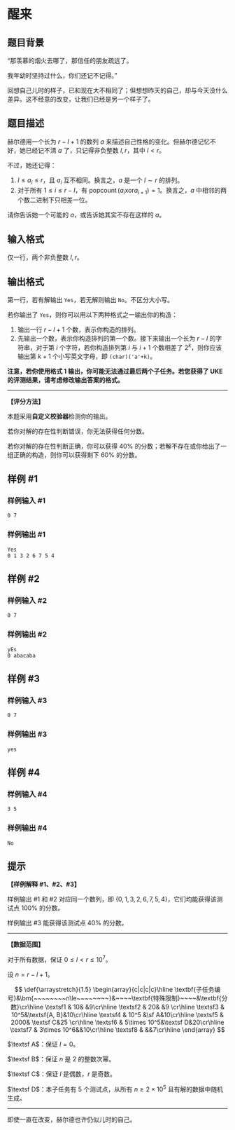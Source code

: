 # 醒来

## 题目背景


“那羡慕的烟火去哪了，那信任的朋友疏远了。

我年幼时坚持过什么，你们还记不记得。”

回想自己儿时的样子，已和现在大不相同了；但想想昨天的自己，却与今天没什么差异。这不经意的改变，让我们已经是另一个样子了。

## 题目描述

赫尔德用一个长为 $r-l+1$ 的数列 $a$ 来描述自己性格的变化。但赫尔德记忆不好，她已经记不清 $a$ 了，只记得非负整数 $l,r$，其中 $l<r$。

不过，她还记得：

1.  $l\le a_i\le r$，且 $a_i$ 互不相同。换言之，$a$ 是一个 $l\sim r$ 的排列。
2.  对于所有 $1\le i\le r-l$，有 $\operatorname{popcount}(a_i \mathbin{\mathrm{xor}} a_{i+1})=1$。换言之，$a$ 中相邻的两个数二进制下只相差一位。

请你告诉她一个可能的 $a$，或告诉她其实不存在这样的 $a$。

## 输入格式

仅一行，两个非负整数 $l,r$。

## 输出格式

第一行，若有解输出 `Yes`，若无解则输出 `No`。不区分大小写。

若你输出了 `Yes`，则你可以用以下两种格式之一输出你的构造：

1. 输出一行 $r-l+1$ 个数，表示你构造的排列。
3. 先输出一个数，表示你构造排列的第一个数。接下来输出一个长为 $r-l$ 的字符串，对于第 $i$ 个字符，若你构造排列第 $i$ 与 $i+1$ 个数相差了 $2^k$，则你应该输出第 $k+1$ 个小写英文字母，即 `(char)('a'+k)`。 

**注意，若你使用格式 1 输出，你可能无法通过最后两个子任务。若您获得了 UKE 的评测结果，请考虑修改输出答案的格式。**

---

**【评分方法】**

本题采用**自定义校验器**检测你的输出。

若你对解的存在性判断错误，你无法获得任何分数。

若你对解的存在性判断正确，你可以获得 $40\%$ 的分数；若解不存在或你给出了一组正确的构造，则你可以获得剩下 $60\%$ 的分数。

## 样例 #1

### 样例输入 #1
```
0 7
```

### 样例输出 #1

```
Yes
0 1 3 2 6 7 5 4
```

## 样例 #2

### 样例输入 #2
```
0 7
```

### 样例输出 #2

```
yEs
0 abacaba
```

## 样例 #3

### 样例输入 #3
```
0 7
```

### 样例输出 #3

```
yes
```

## 样例 #4

### 样例输入 #4
```
3 5
```

### 样例输出 #4

```
No
```

## 提示

**【样例解释 \#1、\#2、\#3】**

样例输出 \#1 和 \#2 对应同一个数列，即 $\{ 0, 1, 3, 2, 6, 7, 5, 4 \}$，它们均能获得该测试点 $100 \%$ 的分数。

样例输出 \#3 能获得该测试点 $40 \%$ 的分数。

----

**【数据范围】**

对于所有数据，保证 $0\le l<r\le 10^7$。

设 $n=r-l+1$。

$$
\def{\arraystretch}{1.5}
\begin{array}{c|c|c|c}\hline 
\textbf{子任务编号}&\bm{~~~~~~~~n\le~~~~~~~~}&~~~~\textbf{特殊限制}~~~~&\textbf{分数}\cr\hline 
\textsf1 & 10& &9\cr\hline 
\textsf2 & 20& &9 \cr\hline 
\textsf3 & 10^5&\textsf{A, B}&10\cr\hline 
\textsf4 & 10^5 &\sf A&10\cr\hline 
\textsf5 & 2000& \textsf C&25 \cr\hline
\textsf6 & 5\times 10^5&\textsf D&20\cr\hline
\textsf7 & 3\times 10^6&&10\cr\hline
\textsf8 & &&7\cr\hline
\end{array}
$$

$\textsf A$：保证 $l=0$。

$\textsf B$：保证 $n$ 是 $2$ 的整数次幂。

$\textsf C$：保证 $l$ 是偶数，$r$ 是奇数。

$\textsf D$：本子任务有 5 个测试点，从所有 $n\ge 2\times 10^5$ 且有解的数据中随机生成。

---

即使一直在改变，赫尔德也许仍似儿时的自己。
